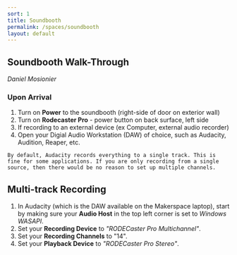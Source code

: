 ```yaml
---
sort: 1
title: Soundbooth
permalink: /spaces/soundbooth
layout: default
---
```


## Soundbooth Walk-Through
*Daniel Mosionier*

### Upon Arrival
1. Turn on **Power** to the soundbooth (right-side of door on exterior wall)
2. Turn on **Rodecaster Pro** - power button on back surface, left side
3. If recording to an external device (ex Computer, external audio recorder)
4. Open your Digial Audio Workstation (DAW) of choice, such as Audacity, Audition, Reaper, etc.


```tip
By default, Audacity records everything to a single track. This is fine for some applications. If you are only recording from a single source, then there would be no reason to set up multiple channels.
```

## Multi-track Recording
1. In Audacity (which is the DAW available on the Makerspace laptop), start by making sure your **Audio Host** in the top left corner is set to *Windows WASAPI*.
2. Set your **Recording Device** to *"RODECaster Pro Multichannel"*.
3. Set your **Recording Channels** to "14".
4. Set your **Playback Device** to *"RODECaster Pro Stereo"*.
